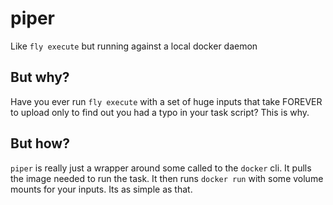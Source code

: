 # piper
Like `fly execute` but running against a local docker daemon

## But why?
Have you ever run `fly execute` with a set of huge inputs
that take FOREVER to upload only to find out you had a typo
in your task script? This is why.

## But how?
`piper` is really just a wrapper around some called to the
`docker` cli. It pulls the image needed to run the task.
It then runs `docker run` with some volume mounts for your
inputs. Its as simple as that.
